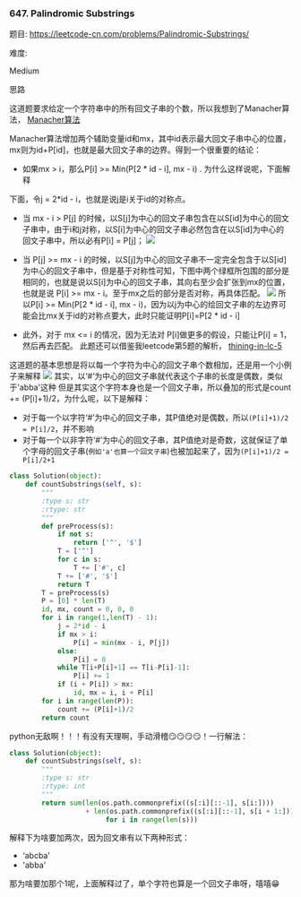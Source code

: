 ### 647. Palindromic Substrings

题目:
<https://leetcode-cn.com/problems/Palindromic-Substrings/>


难度:

Medium


思路

这道题要求给定一个字符串中的所有回文子串的个数，所以我想到了Manacher算法，
[Manacher算法](https://www.felix021.com/blog/read.php?2040) 

Manacher算法增加两个辅助变量id和mx，其中id表示最大回文子串中心的位置，mx则为id+P[id]，也就是最大回文子串的边界。得到一个很重要的结论：

- 如果mx > i，那么P[i] >= Min(P[2 * id - i], mx - i) . 为什么这样说呢，下面解释

下面，令j = 2*id - i，也就是说j是i关于id的对称点。

- 当 mx - i > P[j] 的时候，以S[j]为中心的回文子串包含在以S[id]为中心的回文子串中，由于i和j对称，以S[i]为中心的回文子串必然包含在以S[id]为中心的回文子串中，所以必有P[i] = P[j]；
![](/img/Algorithm/LeetCode/manacher1.png)

- 当 P[j] >= mx - i 的时候，以S[j]为中心的回文子串不一定完全包含于以S[id]为中心的回文子串中，但是基于对称性可知，下图中两个绿框所包围的部分是相同的，也就是说以S[i]为中心的回文子串，其向右至少会扩张到mx的位置，也就是说 P[i] >= mx - i。至于mx之后的部分是否对称，再具体匹配。
![](/img/Algorithm/LeetCode/manacher2.png)
所以P[i] >= Min(P[2 * id - i], mx - i)，因为以j为中心的绘回文子串的左边界可能会比mx关于id的对称点要大，此时只能证明P[i]=P[2 * id - i]
- 此外，对于 mx <= i 的情况，因为无法对 P[i]做更多的假设，只能让P[i] = 1，然后再去匹配。
此题还可以借鉴我leetcode第5题的解析，
[thining-in-lc-5](https://github.com/Lisanaaa/thinking_in_lc/blob/master/005._longest_palindromic_substring.md)

这道题的基本思想是将以每一个字符为中心的回文子串个数相加，还是用一个小例子来解释
![](/img/Algorithm/LeetCode/manacher3.jpg)
其实，以‘#’为中心的回文子串就代表这个子串的长度是偶数，类似于'abba'这种
但是其实这个字符本身也是一个回文子串，所以叠加的形式是count += (P[i]+1)/2，为什么呢，以下是解释：
- 对于每一个以字符‘#’为中心的回文子串，其P值绝对是偶数，所以```(P[i]+1)/2 = P[i]/2```，并不影响
- 对于每一个以非字符‘#’为中心的回文子串，其P值绝对是奇数，这就保证了单个字母的回文子串(```例如'a'也算一个回文子串```)也被加起来了，因为```(P[i]+1)/2 = P[i]/2+1```


```python
class Solution(object):
    def countSubstrings(self, s):
        """
        :type s: str
        :rtype: str
        """
        def preProcess(s):
            if not s:
                return ['^', '$']
            T = ['^']
            for c in s:
                T += ['#', c]
            T += ['#', '$']
            return T
        T = preProcess(s)
        P = [0] * len(T)
        id, mx, count = 0, 0, 0
        for i in range(1,len(T) - 1):
            j = 2*id - i
            if mx > i:
                P[i] = min(mx - i, P[j])
            else:
                P[i] = 0
            while T[i+P[i]+1] == T[i-P[i]-1]:
                P[i] += 1
            if (i + P[i]) > mx:
                id, mx = i, i + P[i]
        for i in range(len(P)):
            count += (P[i]+1)/2
        return count
```
python无敌啊！！！有没有天理啊，手动滑稽😏😏😏😏！一行解法：
```python
class Solution(object):
    def countSubstrings(self, s):
        """
        :type s: str
        :rtype: int
        """
        return sum(len(os.path.commonprefix((s[:i][::-1], s[i:]))) 
                   + len(os.path.commonprefix((s[:i][::-1], s[i + 1:]))) + 1 
                        for i in range(len(s)))
```
解释下为啥要加两次，因为回文串有以下两种形式：
- ‘abcba’
- 'abba'

那为啥要加那个1呢，上面解释过了，单个字符也算是一个回文子串呀，嘻嘻😁
